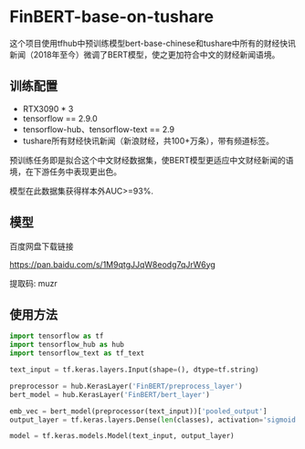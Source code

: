 # FinBERT-base-on-tushare
这个项目使用tfhub中预训练模型bert-base-chinese和tushare中所有的财经快讯新闻（2018年至今）微调了BERT模型，使之更加符合中文的财经新闻语境。

## 训练配置
- RTX3090 * 3
- tensorflow == 2.9.0
- tensorflow-hub、tensorflow-text == 2.9
- tushare所有财经快讯新闻（新浪财经，共100+万条），带有频道标签。

预训练任务即是拟合这个中文财经数据集，使BERT模型更适应中文财经新闻的语境，在下游任务中表现更出色。

模型在此数据集获得样本外AUC>=93%.

## 模型
百度网盘下载链接

https://pan.baidu.com/s/1M9qtgJJqW8eodg7qJrW6yg 

提取码: muzr 

## 使用方法
```python
import tensorflow as tf
import tensorflow_hub as hub
import tensorflow_text as tf_text

text_input = tf.keras.layers.Input(shape=(), dtype=tf.string)

preprocessor = hub.KerasLayer('FinBERT/preprocess_layer')
bert_model = hub.KerasLayer('FinBERT/bert_layer')

emb_vec = bert_model(preprocessor(text_input))['pooled_output']
output_layer = tf.keras.layers.Dense(len(classes), activation='sigmoid')(emb_vec)

model = tf.keras.models.Model(text_input, output_layer)

```
